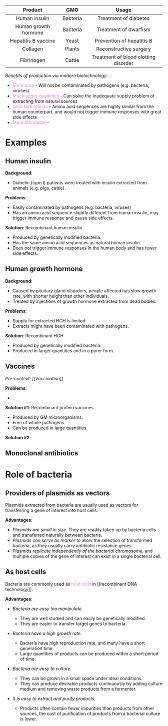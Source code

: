 |       Product        |   GMO    |                Usage                 |
| :------------------: | :------: | :----------------------------------: |
|    Human insulin     | Bacteria |        Treatment of diabetes         |
| Human growth hormone | Bacteria |        Treatment of dwarfism         |
| Hepatitis B vaccine  |  Yeast   |      Prevention of hepatitis B       |
|       Collagen       |  Plants  |        Reconstructive surgery        |
|      Fibrinogen      |  Cattle  | Treatment of blood clotting disorder |

*Benefits of production via modern biotechnology*:
- <span style="color: violet">More pure</span> - Will not be contaminated by pathogens (e.g. bacteria, viruses)
- <span style="color: violet">Much larger quantities</span> - Can solve the inadequate supply problem of extracting from natural sources
- <span style="color: violet">Less side effects</span> - Amino acid sequences are highly similar from the human counterpart, and would not trigger immune responses with great side effects
- <span style="color: violet">More affordable</span> - 

# Examples
## Human insulin
**Background**:
- Diabetic (type I) patients were treated with insulin extracted from animals (e.g. pigs, cattle).

**Problems**:
- Easily contaminated by pathogens (e.g. bacteria, viruses)
- Has an amino acid sequence slightly different from human insulin, may trigger immune response and cause side effects.

**Solution**: <span class="hi-blue">Recombinant human insulin</span>
- Produced by genetically modified bacteria.
- Has the same amino acid sequences as natural human insulin.
- Does not trigger immune responses in the human body and has fewer side effects.

## Human growth hormone
**Background**:
- Caused by pituitary gland disorders, people affected has slow growth rate, with shorter height than other individuals.
- Treated by injections of growth hormone extracted from dead bodies.

**Problems**:
- Supply for extracted HGH is limited.
- Extracts might have been contaminated with pathogens.

**Solution**: <span class="hi-blue">Recombinant HGH</span>
- Produced by genetically modified bacteria.
- Produced in larger quantities and in a purer form.

## Vaccines
*Pre-context: [[Vaccination]]*

**Problems**:
- <!-- Virus vaccine may become pathogenic again -->

**Solution \#1**: <span class="hi-blue">Recombinant protein vaccines</span>
- Produced by GM microorganisms.
- Free of whole pathogens.
- Can be produced in large quantities.

**Solution \#2**: <!--TODO-->

## Monoclonal antibiotics
<!--TODO-->

# Role of bacteria
## Providers of plasmids as vectors
Plasmids extracted from bacteria are usually <span class="hi-green">used as vectors for transferring a gene of interest into host cells</span>.

**Advantages**:
- *Plasmids are small in size.* They are readily taken up by bacteria cells and transferred naturally between bacteria.
- *Plasmids can serve as marker* to allow the selection of transformed bacteria, as they usually carry antibiotic resistance genes.
- *Plasmids replicate independently of the bacterial chromosome*, and multiple copies of the gene of interest can exist in a single bacterial cell.

## As host cells
Bacteria are commonly used as <span style="color: violet">host cells</span> in [[recombinant DNA technology]].

**Advantages**:
- *Bacteria are easy too manipulate.*
	- They are well studied and can easily be genetically modified.
	- They are easier to transfer target genes to bacteria.

- *Bacteria have a high growth rate.*
	- Bacteria have high reproduction rate, and many have a short generation time.
	- Large quantities of products can be produced within a short period of time.

- *Bacteria are easy to culture.*
	- They can be grown in a small space under ideal conditions.
	- They can produce desirable products continuously by adding culture medium and removing waste products from a fermenter.

- *It is easy to extract and purify products.*
	- Products often contain fewer impurities than products from other sources, the cost of purification of products from a bacterial culture is lower.
